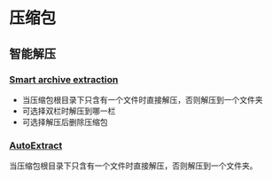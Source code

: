 # 压缩包
## 智能解压
### [Smart archive extraction](https://resource.dopus.com/t/smart-archive-extraction-enhanced/40637)
- 当压缩包根目录下只含有一个文件时直接解压，否则解压到一个文件夹
- 可选择双栏时解压到哪一栏
- 可选择解压后删除压缩包

### [AutoExtract](https://github.com/Chaoses-Ib/IbDOpusScripts/blob/main/AutoExtract.js)
当压缩包根目录下只含有一个文件时直接解压，否则解压到一个文件夹。